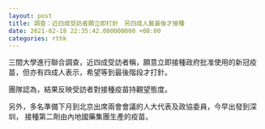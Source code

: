 ```yaml
---
layout: post
title: 調查：近四成受訪者願立即打針　另四成人冀最後才接種
date: 2021-02-18 22:35:42.000000000 +08:00
categories: rthk
---
```


三間大學進行聯合調查，近四成受訪者稱，願意立即接種政府批准使用的新冠疫苗，但亦有四成人表示，希望等到最後階段才打針。

團隊認為，結果反映受訪者對接種疫苗持觀望態度。

另外，多名準備下月到北京出席兩會會議的人大代表及政協委員，今早出發到深圳， 接種第二劑由內地國藥集團生產的疫苗。  
